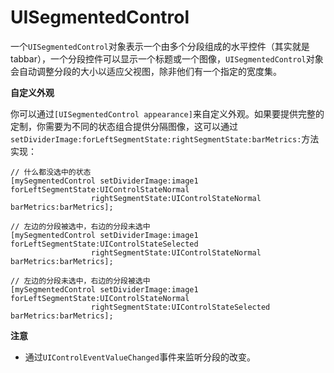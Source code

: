 # UISegmentedControl

一个`UISegmentedControl`对象表示一个由多个分段组成的水平控件（其实就是tabbar），一个分段控件可以显示一个标题或一个图像，`UISegmentedControl`对象会自动调整分段的大小以适应父视图，除非他们有一个指定的宽度集。


**自定义外观**

你可以通过`[UISegmentedControl appearance]`来自定义外观。如果要提供完整的定制，你需要为不同的状态组合提供分隔图像，这可以通过`setDividerImage:forLeftSegmentState:rightSegmentState:barMetrics:`方法实现：

```
// 什么都没选中的状态
[mySegmentedControl setDividerImage:image1 forLeftSegmentState:UIControlStateNormal
                  rightSegmentState:UIControlStateNormal barMetrics:barMetrics];

// 左边的分段被选中，右边的分段未选中
[mySegmentedControl setDividerImage:image1 forLeftSegmentState:UIControlStateSelected
                  rightSegmentState:UIControlStateNormal barMetrics:barMetrics];

// 左边的分段未选中，右边的分段被选中
[mySegmentedControl setDividerImage:image1 forLeftSegmentState:UIControlStateNormal
                  rightSegmentState:UIControlStateSelected barMetrics:barMetrics];
```


**注意**

* 通过`UIControlEventValueChanged`事件来监听分段的改变。